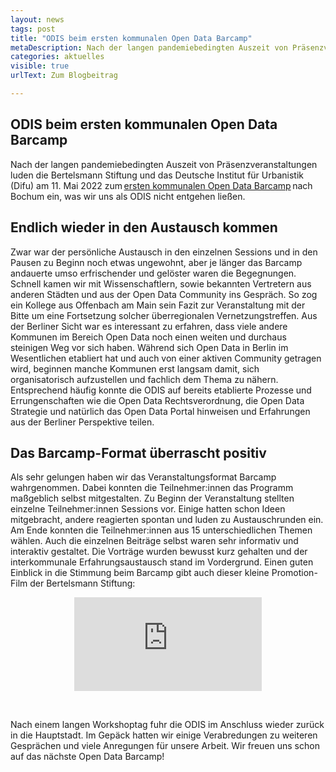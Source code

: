 ```yaml
---
layout: news
tags: post
title: "ODIS beim ersten kommunalen Open Data Barcamp"
metaDescription: Nach der langen pandemiebedingten Auszeit von Präsenzveranstaltungen folgte die ODIS der Einladung der Bertelsmann Stiftung und des Deutschen Instituts für Urbanistik (Difu) zum ersten kommunalen Open Data Barcamp. Am 11. Mai machten wir Halt in Bochum und geben hier einen kleinen Rückblick in die Veranstaltung. 
categories: aktuelles
visible: true
urlText: Zum Blogbeitrag

---
```

## ODIS beim ersten kommunalen Open Data Barcamp

Nach der langen pandemiebedingten Auszeit von Präsenzveranstaltungen luden die Bertelsmann Stiftung und das Deutsche Institut für Urbanistik (Difu) am 11. Mai 2022 zum [ersten kommunalen Open Data Barcamp](https://blog-smartcountry.de/das-erste-kommunale-open-data-barcamp/) nach Bochum ein, was wir uns als ODIS nicht entgehen ließen.

## Endlich wieder in den Austausch kommen
Zwar war der persönliche Austausch in den einzelnen Sessions und in den Pausen zu Beginn noch etwas ungewohnt, aber je länger das Barcamp andauerte umso erfrischender und gelöster waren die Begegnungen. Schnell kamen wir mit Wissenschaftlern, sowie bekannten Vertretern aus anderen Städten und aus der Open Data Community ins Gespräch. So zog ein Kollege aus Offenbach am Main sein Fazit zur Veranstaltung mit der Bitte um eine Fortsetzung solcher überregionalen Vernetzungstreffen. Aus der Berliner Sicht war es interessant zu erfahren, dass viele andere Kommunen im Bereich Open Data noch einen weiten und durchaus steinigen Weg vor sich haben. Während sich Open Data in Berlin im Wesentlichen etabliert hat und auch von einer aktiven Community getragen wird, beginnen manche Kommunen erst langsam damit, sich organisatorisch aufzustellen und fachlich dem Thema zu nähern. Entsprechend häufig konnte die ODIS auf bereits etablierte Prozesse und Errungenschaften wie die Open Data Rechtsverordnung, die Open Data Strategie und natürlich das Open Data Portal hinweisen und Erfahrungen aus der Berliner Perspektive teilen.  
 
## Das Barcamp-Format überrascht positiv 
 
Als sehr gelungen haben wir das Veranstaltungsformat Barcamp wahrgenommen. Dabei konnten die Teilnehmer:innen das Programm maßgeblich selbst mitgestalten. Zu Beginn der Veranstaltung stellten einzelne Teilnehmer:innen Sessions vor. Einige hatten schon Ideen mitgebracht, andere reagierten spontan und luden zu Austauschrunden ein. Am Ende konnten die Teilnehmer:innen aus 15 unterschiedlichen Themen wählen. Auch die einzelnen Beiträge selbst waren sehr informativ und interaktiv gestaltet. Die Vorträge wurden bewusst kurz gehalten und der interkommunale Erfahrungsaustausch stand im Vordergrund. Einen guten Einblick in die Stimmung beim Barcamp gibt auch dieser kleine Promotion-Film der Bertelsmann Stiftung:  

<p style="text-align: center;">
<iframe class="video-big" src="https://www.youtube.com/embed/v_k0LKUIB50" title="YouTube video player" frameborder="0" allow="accelerometer; autoplay; clipboard-write; encrypted-media; gyroscope; picture-in-picture" allowfullscreen></iframe>
</p>
<br>
 
Nach einem langen Workshoptag fuhr die ODIS im Anschluss wieder zurück in die Hauptstadt. Im Gepäck hatten wir einige Verabredungen zu weiteren Gesprächen und viele Anregungen für unsere Arbeit. Wir freuen uns schon auf das nächste Open Data Barcamp!


